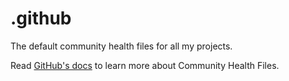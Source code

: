 # .github

The default community health files for all my projects.

Read [GitHub's docs](https://docs.github.com/en/communities/setting-up-your-project-for-healthy-contributions/creating-a-default-community-health-file) to learn more about Community Health Files.
